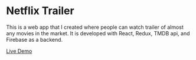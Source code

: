 # Netflix Trailer

This is a web app that I created where people can watch trailer of almost any movies in the market. It is developed with React, Redux, TMDB api, and Firebase as a backend.

[Live Demo](https://netflix-clone-ebf41.web.app/)
